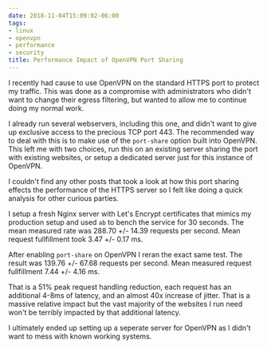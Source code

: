 ```yaml
---
date: 2018-11-04T15:09:02-06:00
tags:
- linux
- openvpn
- performance
- security
title: Performance Impact of OpenVPN Port Sharing
---
```


I recently had cause to use OpenVPN on the standard HTTPS port to protect my
traffic. This was done as a compromise with administrators who didn't want to
change their egress filtering, but wanted to allow me to continue doing my
normal work.

I already run several webservers, including this one, and didn't want to give
up exclusive access to the precious TCP port 443. The recommended way to deal
with this is to make use of the `port-share` option built into OpenVPN. This
left me with two choices, run this on an existing server sharing the port with
existing websites, or setup a dedicated server just for this instance of
OpenVPN.

I couldn't find any other posts that took a look at how this port sharing
effects the performance of the HTTPS server so I felt like doing a quick
analysis for other curious parties.

I setup a fresh Nginx server with Let's Encrypt certificates that mimics my
production setup and used `ab` to bench the service for 30 seconds. The mean
measured rate was 288.70 +/- 14.39 requests per second. Mean request
fullfillment took 3.47 +/- 0.17 ms.

After enabling `port-share` on OpenVPN I reran the exact same test. The result
was 139.76 +/- 67.68 requests per second. Mean measured request fullfillment
7.44 +/- 4.16 ms.

That is a 51% peak request handling reduction, each request has an additional
4-8ms of latency, and an almost 40x increase of jitter. That is a massive
relative impact but the vast majority of the websites I run need won't be
terribly impacted by that additional latency.

I ultimately ended up setting up a seperate server for OpenVPN as I didn't want
to mess with known working systems.
